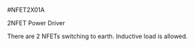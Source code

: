 <!--- Created:2017-01-02T13:57:00.791123: ---> 
<!--- Author:Mlab: ---> 
<!--- AuthorEmail:email@mlab.cz: ---> 
<!--- Tags:None: ---> 
<!--- Ust:his is a project description file.
//

[InfoShortDescription.en]
2NFET Power Driver
  
[InfoShortDescription.cs]
2NFET výkonový budič

[InfoLongDescription.en]
There are 2 NFETs switching to earth. Inductive load is allowed.

[InfoLongDescription.cs]
Modul slouží jako dvojnásobný výkonový budič se spínáním do
země. Spínaná zátěž může mít indukční charakter.

[End]: ---> 
<!--- Name:NFET2X01A: --->
#NFET2X01A 
<!--- LongName --->
2NFET Power Driver
<!--- ELongName ---> 

<!--- Lead --->
There are 2 NFETs switching to earth. Inductive load is allowed.
<!--- ELead ---> 


​
​
<!--- Description --->
<!--- EDescription --->
<!--- Content --->
<!--- EContent --->
            